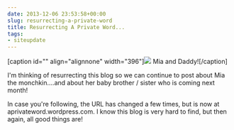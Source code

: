 ```yaml
---
date: 2013-12-06 23:53:58+00:00
slug: resurrecting-a-private-word
title: Resurrecting A Private Word...
tags:
- siteupdate
---
```


[caption id="" align="alignnone" width="396"]![](https://lh5.googleusercontent.com/-QGVMMGZ3p2k/UpgcgftT1nI/AAAAAAAAFnY/XXHnf2DHzCc/w396-h223-p-no/IMAG1211_BURST002.jpg) Mia and Daddy![/caption]

I'm thinking of resurrecting this blog so we can continue to post about Mia the monchkin....and about her baby brother / sister who is coming next month!

In case you're following, the URL has changed a few times, but is now at aprivateword.wordpress.com. I know this blog is very hard to find, but then again, all good things are!
